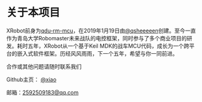# 关于本项目

XRobot前身为[qdu-rm-mcu](https://gitee.com/qsheeeeen/qdu-rm-mcu.git)，在2019年1月19日由[@qsheeeeen](https://gitee.com/qsheeeeen)创建。至今一直作为青岛大学Robomaster未来战队的电控框架，同时参与了多个商业项目的研发。耗时五年，XRobot从一个基于Keil MDK的战车MCU代码，成长为一个跨平台的嵌入式软件框架。历经风风雨雨，下一个五年，希望与你一同前进。

合作或其他问题请随时联系我们

Github主页： [@xiao](https://github.com/Jiu-xiao)

邮箱：[2592509183@qq.com](2592509183@qq.com)

